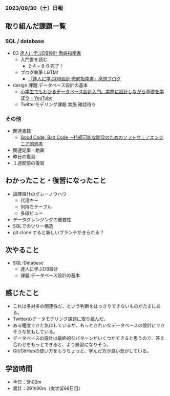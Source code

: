 ### 2023/09/30（土）日報
## 取り組んだ課題一覧

### SQL / database
- 03 [達人に学ぶDB設計 徹底指南書](https://amzn.asia/d/ct1DJl9)
  - 入門書を読む
    - 2-4 ~ 9-6 完了！
  - ブログ執筆 LGTM!
    - [『達人に学ぶDB設計 徹底指南書』感想ブログ](https://tatsuki-ju.hatenablog.com/entry/2023/09/30/122614)
- design 課題:データベース設計の基本
  - [小学生でもわかるデータベース設計入門。実際に設計しながら基礎を学ぼう - YouTube](https://youtu.be/Yg546Zua39A?feature=shared)
  - Twitterモデリング課題 実施 確認待ち

### その他
<!-- - ブログ執筆
  - [MermaidでER図を作成する](https://hot-barberry-eb3.notion.site/Mermaid-ER-02d1cd26d8334eedae643da03290eee4) -->
<!-- - 模写コーディング
  - [作って学ぶコーディング学習サイト](https://code-step.com/)
    - [【入門編】recipemenu](https://github.com/imahoritatsuki/copyingCoding/tree/main/introductory-recipemenu/output) -->
- 関連書籍
  - [Good Code, Bad Code ～持続可能な開発のためのソフトウェアエンジニア的思考](https://amzn.asia/d/7NzMcZp)
- 関連記事・動画
  <!-- - [エンジニアの情報収集法まとめ](https://qiita.com/nesheep5/items/e7196ba496e59bb2aa28) -->
- 昨日の復習
- １週間前の復習

## わかったこと・復習になったこと
  - 論理設計のグレーノウハウ
    - 代理キー
    - 列持ちテーブル
    - 多段ビュー
  - データクレンジングの重要性
  - SQLでのツリー構造
  - git clone すると新しいブランチがきられる？
## 次やること
- SQL-Database
  - 達人に学ぶDB設計
  - 課題:データベース設計の基本

## 感じたこと
- これは多対多の関連性だ、という判断をはっきりできないものがたまにある。
- Twitterのデータモデリング課題に取り組んだ。
- ある程度できた気はしているが、もっときれいなデータベースの設計にできそうな気もしている。
- データベースの設計は最終的なパターンがいくつかできると思うので、答え合わせをもっとできると、より練習になりそう。
- Git/GitHubの使い方をもうちょっと、学んだ方が良い気がしている。

## 学習時間
- 今日：5h00m
- 累計：291h00m（実学習68日目）
